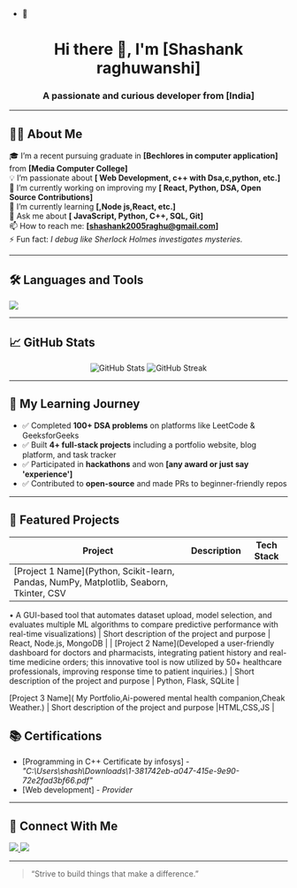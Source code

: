 - 👋  <!-- GitHub Profile README for a Fresher -->

<h1 align="center">Hi there 👋, I'm [Shashank raghuwanshi]</h1>
<h3 align="center">A passionate and curious developer from [India]</h3>

---

## 👨‍💻 About Me

🎓 I’m a recent pursuing graduate in **[Bechlores in computer application]** from **[Media Computer College]**  
💡 I’m passionate about **[ Web Development, c++ with  Dsa,c,python, etc.]**  
🔭 I’m currently working on improving my **[ React, Python, DSA, Open Source Contributions]**  
🌱 I’m currently learning **[,Node js,React, etc.]**  
💬 Ask me about **[ JavaScript, Python, C++, SQL, Git]**  
📫 How to reach me: **[shashank2005raghu@gmail.com]**  
⚡ Fun fact: *I debug like Sherlock Holmes investigates mysteries.*

---

## 🛠️ Languages and Tools

<p>
  <img src="https://skillicons.dev/icons?i=html,css,js,react,python,java,cpp,git,github,vscode,figma" />
</p>

---

## 📈 GitHub Stats

<p align="center">
  <img src="https://github-readme-stats.vercel.app/api?username=yourusername&show_icons=true&theme=radical" alt="GitHub Stats" />
  <img src="https://github-readme-streak-stats.herokuapp.com/?user=yourusername&theme=radical" alt="GitHub Streak" />
</p>

---

## 🧠 My Learning Journey

- ✅ Completed **100+ DSA problems** on platforms like LeetCode & GeeksforGeeks
- ✅ Built **4+ full-stack projects** including a portfolio website, blog platform, and task tracker
- ✅ Participated in **hackathons** and won **[any award or just say 'experience']**
- ✅ Contributed to **open-source** and made PRs to beginner-friendly repos

---

## 📂 Featured Projects

| Project | Description | Tech Stack |
|--------|-------------|------------|
| [Project 1 Name](Python, Scikit-learn, Pandas, NumPy, Matplotlib, Seaborn, Tkinter, CSV
• A GUI-based tool that automates dataset upload, model selection, and evaluates multiple ML algorithms to
compare predictive performance with real-time visualizations) | Short description of the project and purpose | React, Node.js, MongoDB |
| [Project 2 Name](Developed a user-friendly dashboard for doctors and pharmacists, integrating patient history and real-time
medicine orders; this innovative tool is now utilized by 50+ healthcare professionals, improving response time to
patient inquiries.) | Short description of the project and purpose | Python, Flask, SQLite |

[Project 3 Name]( My Portfolio,Ai-powered mental health  companion,Cheak Weather.) | Short description of the project and purpose |HTML,CSS,JS |




## 📚 Certifications

- [Programming in C++ Certificate by infosys] - *"C:\Users\shash\Downloads\1-381742eb-a047-415e-9e90-72e2fad3bf66.pdf"*  
- [Web development] - *Provider*

---

## 🤝 Connect With Me

<p align="left">
  <a href="https://www.linkedin.com/in/shashank-raghuwanshi-693529253?//yourusername" shashank raghuwanshi="https://www.linkedin.com/in/shashank-raghuwanshi-693529253?utm_source=share&utm_campaign=share_via&utm_content=profile&utm_medium=android_app">
    <img src="https://img.shields.io/badge/-LinkedIn-blue?style=flat-square&logo=Linkedin&logoColor=white" />
  </a>
  <a href="shashank2005raghu@gmail.com">
   <img src="https://img.shields.io/badge/-Email-red?style=flat-square&logo=Gmail&logoColor=white" />
  </a>
</p>

---

> “Strive to build things that make a difference.”

